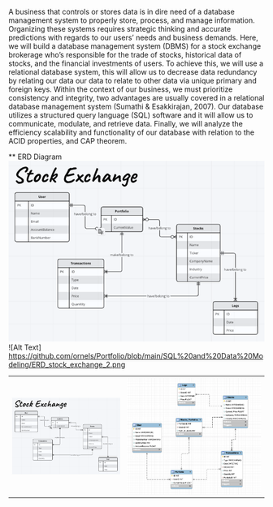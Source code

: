 A business that controls or stores data is in dire need of a database management system to properly store, process, and manage information. Organizing these systems requires strategic thinking and accurate predictions with regards to our users’ needs and business demands. Here, we will build a database management system (DBMS) for a stock exchange brokerage who’s responsible for the trade of stocks, historical data of stocks, and the financial investments of users. To achieve this, we will use a relational database system, this will allow us to decrease data redundancy by relating our data our data to relate to other data via unique primary and foreign keys. Within the context of our business, we must prioritize consistency and integrity, two advantages are usually covered in a relational database management system (Sumathi & Esakkirajan, 2007). Our database utilizes a structured query language (SQL) software and it will allow us to communicate, modulate, and retrieve data. Finally, we will analyze the efficiency scalability and functionality of our database with relation to the ACID properties, and CAP theorem.

** ERD Diagram
![Alt Text](https://github.com/ornels/Portfolio/blob/main/SQL%20and%20Data%20Modeling/ERD_stock_exchange.png)
![Alt Text]
https://github.com/ornels/Portfolio/blob/main/SQL%20and%20Data%20Modeling/ERD_stock_exchange_2.png

<table>
  <tr>
    <td><img src="https://github.com/ornels/Portfolio/blob/main/SQL%20and%20Data%20Modeling/ERD_stock_exchange.png" alt="Image 1"></td>
    <td><img src="https://github.com/ornels/Portfolio/blob/main/SQL%20and%20Data%20Modeling/ERD_stock_exchange_2.png" alt="Image 2"></td>
  </tr>
</table>

